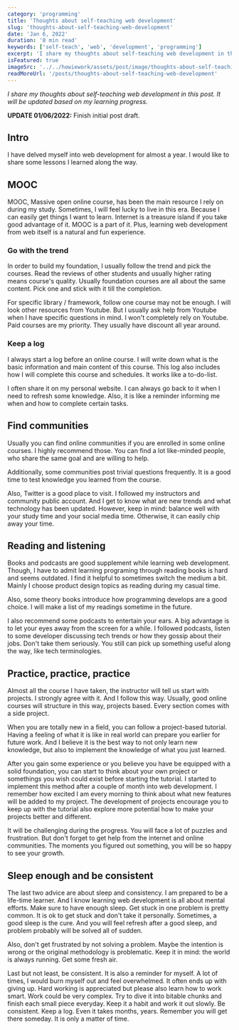```yaml
---
category: 'programming'
title: 'Thoughts about self-teaching web development'
slug: 'thoughts-about-self-teaching-web-development'
date: 'Jan 6, 2022'
duration: '8 min read'
keywords: ['self-teach', 'web', 'development', 'programming']
excerpt: 'I share my thoughts about self-teaching web development in this post. It will be updated based on my learning progress.'
isFeatured: true
imageSrc: '../../howiework/assets/post/image/thoughts-about-self-teaching-web-development/cover.webp'
readMoreUrl: '/posts/thoughts-about-self-teaching-web-development'
---
```


_I share my thoughts about self-teaching web development in this post. It will be updated based on my learning progress._

**UPDATE 01/06/2022:** Finish initial post draft.

## Intro

I have delved myself into web development for almost a year. I would like to share some lessons I learned along the way.

## MOOC

MOOC, Massive open online course, has been the main resource I rely on during my study. Sometimes, I will feel lucky to live in this era. Because I can easily get things I want to learn. Internet is a treasure island if you take good advantage of it. MOOC is a part of it. Plus, learning web development from web itself is a natural and fun experience.

### Go with the trend

In order to build my foundation, I usually follow the trend and pick the courses. Read the reviews of other students and usually higher rating means course's quality. Usually foundation courses are all about the same content. Pick one and stick with it till the completion.

For specific library / framework, follow one course may not be enough. I will look other resources from Youtube. But I usually ask help from Youtube when I have specific questions in mind. I won't completely rely on Youtube. Paid courses are my priority. They usually have discount all year around.

### Keep a log

I always start a log before an online course. I will write down what is the basic information and main content of this course. This log also includes how I will complete this course and schedules. It works like a to-do-list.

I often share it on my personal website. I can always go back to it when I need to refresh some knowledge. Also, it is like a reminder informing me when and how to complete certain tasks.

## Find communities

Usually you can find online communities if you are enrolled in some online courses. I highly recommend those. You can find a lot like-minded people, who share the same goal and are willing to help.

Additionally, some communities post trivial questions frequently. It is a good time to test knowledge you learned from the course.

Also, Twitter is a good place to visit. I followed my instructors and community public account. And I get to know what are new trends and what technology has been updated. However, keep in mind: balance well with your study time and your social media time. Otherwise, it can easily chip away your time.

## Reading and listening

Books and podcasts are good supplement while learning web development. Though, I have to admit learning programing through reading books is hard and seems outdated. I find it helpful to sometimes switch the medium a bit. Mainly I choose product design topics as reading during my casual time.

Also, some theory books introduce how programming develops are a good choice. I will make a list of my readings sometime in the future.

I also recommend some podcasts to entertain your ears. A big advantage is to let your eyes away from the screen for a while. I followed podcasts, listen to some developer discussing tech trends or how they gossip about their jobs. Don't take them seriously. You still can pick up something useful along the way, like tech terminologies.

## Practice, practice, practice

Almost all the course I have taken, the instructor will tell us start with projects. I strongly agree with it. And I follow this way. Usually, good online courses will structure in this way, projects based. Every section comes with a side project.

When you are totally new in a field, you can follow a project-based tutorial. Having a feeling of what it is like in real world can prepare you earlier for future work. And I believe it is the best way to not only learn new knowledge, but also to implement the knowledge of what you just learned.

After you gain some experience or you believe you have be equipped with a solid foundation, you can start to think about your own project or somethings you wish could exist before starting the tutorial. I started to implement this method after a couple of month into web development. I remember how excited I am every morning to think about what new features will be added to my project. The development of projects encourage you to keep up with the tutorial also explore more potential how to make your projects better and different.

It will be challenging during the progress. You will face a lot of puzzles and frustration. But don't forget to get help from the internet and online communities. The moments you figured out something, you will be so happy to see your growth.

## Sleep enough and be consistent

The last two advice are about sleep and consistency. I am prepared to be a life-time learner. And I know learning web development is all about mental efforts. Make sure to have enough sleep. Get stuck in one problem is pretty common. It is ok to get stuck and don't take it personally. Sometimes, a good sleep is the cure. And you will feel refresh after a good sleep, and problem probably will be solved all of sudden.

Also, don't get frustrated by not solving a problem. Maybe the intention is wrong or the original methodology is problematic. Keep it in mind: the world is always running. Get some fresh air.

Last but not least, be consistent. It is also a reminder for myself. A lot of times, I would burn myself out and feel overwhelmed. It often ends up with giving up. Hard working is appreciated but please also learn how to work smart. Work could be very complex. Try to dive it into bitable chunks and finish each small piece everyday. Keep it a habit and work it out slowly. Be consistent. Keep a log. Even it takes months, years. Remember you will get there someday. It is only a matter of time.
